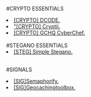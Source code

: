 <html>
<body>

#CRYPTO ESSENTIALS 
<br>
<li><a href="https://www.dcode.fr/">[CRYPTO] DCODE.</a></li>
<li><a href="https://cryptii.com/">"[CRYPTO] Cryptii.</a></li>
<li><a href="https://gchq.github.io/CyberChef">[CRYPTO] GCHQ CyberChef.</a></li>
<br>
#STEGANO ESSENTIALS
<br>
<li><a href="https://stylesuxx.github.io/steganography/">[STEG] Simple Stegano.</a></li>
<br>

#SIGNALS
<br>
<li><a href="http://www.semaphorify.info/">[SIG]Semaphorify.</a></li>
<li><a href="https://www.geocachingtoolbox.com">[SIG]Geocachingtoolbox.</a></li>
</body>
</html>
